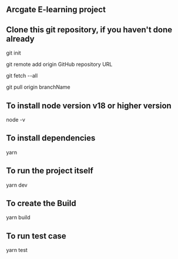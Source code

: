 ## Arcgate E-learning project
## Clone this git repository, if you haven't done already

git init

git remote add origin GitHub repository URL

git fetch --all

git pull origin branchName

## To install node version v18 or higher version

node -v

## To install dependencies

yarn

## To run the project itself

yarn dev

## To create the Build

yarn build

## To run test case 
yarn test

